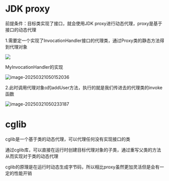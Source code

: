 # JDK proxy

前提条件：目标类实现了接口，就会使用JDK proxy进行动态代理，proxy是基于接口的动态代理

1.需要定一个实现了InvocationHandler接口的代理类，通过Proxy类的静态方法得到代理对象

![](https://gitee.com/believeLight/picture-bed/raw/master/img/image-20250321045543165.png)

MyInvocationHandler的实现

![image-20250321050152036](https://gitee.com/believeLight/picture-bed/raw/master/img/image-20250321050152036.png)

2.此时调用代理对象o的addUser方法，执行的就是我们传进去的代理类的invoke函数

![image-20250321050233187](https://gitee.com/believeLight/picture-bed/raw/master/img/image-20250321050233187.png)

# cglib

cglib是一个基于类的动态代理，可以代理任何没有实现接口的类

通过cglib库，可以直接在运行时创建目标代理对象的子类，通过重写父类的方法从而实现对于类的动态代理

cglib的原理是在运行时动态生成字节码，所以相比proxy虽然更加灵活但是会有一定的性能开销
